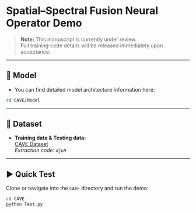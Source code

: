 # Spatial–Spectral Fusion Neural Operator Demo

> **Note:** This manuscript is currently under review.  
> Full training‐code details will be released immediately upon acceptance.

---
## 🍗 Model
- You can find detailed model architecture information here:

```bash
cd CAVE/Model
```
---

## 📂 Dataset

- **Training data & Testing data:**  
  [CAVE Dataset](https://pan.baidu.com/share/init?surl=CXCJfzp2yfvJZ9Lg2i-mNA)  
  _Extraction code: `dju8`_

---

## ▶️ Quick Test

Clone or navigate into the `CAVE` directory and run the demo:

```bash
cd CAVE
python Test.py
```
